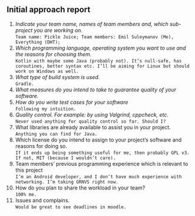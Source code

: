 ## Initial approach report 

1. _Indicate your team name, names of team members and, which sub-project you are working on._ 
<br>`Team name: Pickle Juice;
Team members: Emil Suleymanov (Me), Everything (DHT);`
2. _Which programming language, operating system you want to use and the reasons for choosing them._
<br>`Kotlin with maybe some Java (probably not). It’s null-safe, has coroutines, better syntax etc.
I’ll be aiming for Linux but should work on Windows as well.`
3. _What type of build system is used._
<br>`Gradle.`
4. _What measures do you intend to take to guarantee quality of your software._
  1. _How do you write test cases for your software_
  <br>`Following my intuition.`
  2. _Quality control. For example: by using Valgrind, cppcheck, etc._ 
 <br>`Never used anything for quality control so far. Should I?`
5. What libraries are already available to assist you in your project.
<br>`Anything you can find for Java.`
6. Which license do you intend to assign to your project’s software and reasons for doing so.
<br>`If it ends up being something useful for me, then probably GPL v3. If not, MIT (because I wouldn’t care).`
7. Team members’ previous programming experience which is relevant to this project
<br>`I’m an Android developer, and I don’t have much experience with networking. I’m taking GRNVS right now.`
8. How do you plan to share the workload in your team?
<br>`100% me.`
9. Issues and complains.
<br>`Would be great to see deadlines in moodle.`
